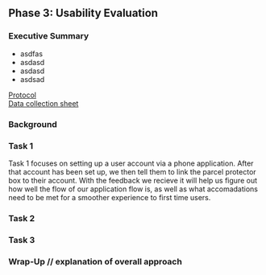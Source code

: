 ## Phase 3: Usability Evaluation
### Executive Summary
- asdfas   
-  asdasd  
-  asdasd  
-  asdsad



[Protocol](https://docs.google.com/document/d/1KJwa-8kfI2C_ccAX111DMglHdtKyfPXoBuUfdFE4W2w/edit?usp=sharing)     
[Data collection sheet](https://docs.google.com/spreadsheets/d/1MjsM1fVdNqtomzDAQW_QMf9lI9NFl82loGBwy3lTQrc/edit?usp=sharing)


### Background 

### Task 1   
Task 1 focuses on setting up a user account via a phone application. After that account has been set up, we then tell them to link the parcel protector box to their account.
With the feedback we recieve it will help us figure out how well the flow of our application flow is, as well as what accomadations need to be met for a smoother experience to first time users. 

### Task 2

### Task 3

### Wrap-Up // explanation of overall approach
